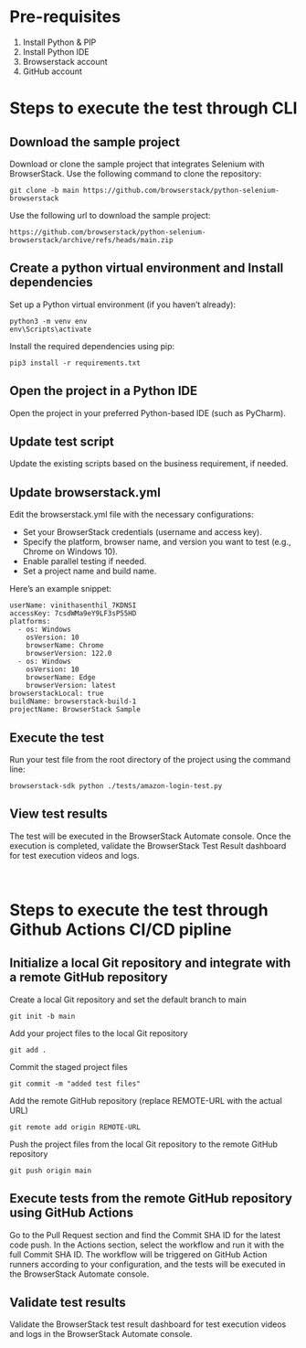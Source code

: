 # Pre-requisites
1. Install Python & PIP
2. Install Python IDE
3. Browserstack account
4. GitHub account 


# Steps to execute the test through CLI


## Download the sample project
Download or clone the sample project that integrates Selenium with BrowserStack.
Use the following command to clone the repository:
```
git clone -b main https://github.com/browserstack/python-selenium-browserstack
```
Use the following url to download the sample project:
```
https://github.com/browserstack/python-selenium-browserstack/archive/refs/heads/main.zip
```
## Create a python virtual environment and Install dependencies
Set up a Python virtual environment (if you haven’t already):
```
python3 -m venv env
env\Scripts\activate
```
Install the required dependencies using pip:
```
pip3 install -r requirements.txt
```

## Open the project in a Python IDE
Open the project in your preferred Python-based IDE (such as PyCharm).

## Update test script
Update the existing scripts based on the business requirement, if needed.

## Update browserstack.yml
Edit the browserstack.yml file with the necessary configurations:
* Set your BrowserStack credentials (username and access key).
* Specify the platform, browser name, and version you want to test (e.g., Chrome on Windows 10).
* Enable parallel testing if needed.
* Set a project name and build name.
  
Here’s an example snippet:

```
userName: vinithasenthil_7KDNSI
accessKey: 7csdWMa9eY9LF3sP55HD
platforms:
  - os: Windows
    osVersion: 10
    browserName: Chrome
    browserVersion: 122.0
  - os: Windows
    osVersion: 10
    browserName: Edge
    browserVersion: latest
browserstackLocal: true
buildName: browserstack-build-1
projectName: BrowserStack Sample
```

## Execute the test
Run your test file from the root directory of the project using the command line:
```
browserstack-sdk python ./tests/amazon-login-test.py
```

## View test results
The test will be executed in the BrowserStack Automate console. Once the execution is completed, validate the BrowserStack Test Result dashboard for test execution videos and logs.

&nbsp;

# Steps to execute the test through Github Actions CI/CD pipline

## Initialize a local Git repository and integrate with a remote GitHub repository

Create a local Git repository and set the default branch to main
```
git init -b main
```

Add your project files to the local Git repository
```
git add .
```

Commit the staged project files
```
git commit -m "added test files"
```

Add the remote GitHub repository (replace REMOTE-URL with the actual URL)
```
git remote add origin REMOTE-URL
```

Push the project files from the local Git repository to the remote GitHub repository
```
git push origin main
```

## Execute tests from the remote GitHub repository using GitHub Actions
Go to the Pull Request section and find the Commit SHA ID for the latest code push.
In the Actions section, select the workflow and run it with the full Commit SHA ID.
The workflow will be triggered on GitHub Action runners according to your configuration, and the tests will be executed in the BrowserStack Automate console.


## Validate test results
Validate the BrowserStack test result dashboard for test execution videos and logs in the BrowserStack Automate console.

